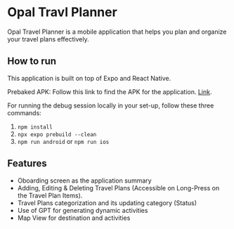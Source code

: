 # Opal Travl Planner

Opal Travel Planner is a mobile application that helps you plan and organize your travel plans effectively.

## How to run

This application is built on top of Expo and React Native.

Prebaked APK: Follow this link to find the APK for the application. [Link](https://drive.google.com/drive/folders/1eniZIs6db2nTXRHGYN_IEjdgmYt5jhLl).

For running the debug session locally in your set-up, follow these three commands:

1. `npm install`
2. `npx expo prebuild --clean`
3. `npm run android` or `npm run ios`

## Features

- Oboarding screen as the application summary
- Adding, Editing & Deleting Travel Plans (Accessible on Long-Press on the Travel Plan Items).
- Travel Plans categorization and its updating category (Status)
- Use of GPT for generating dynamic activities
- Map View for destination and activities
